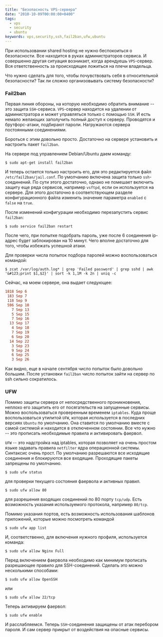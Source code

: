 ```yaml
---
title: "Безопасность VPS-сервера"
date: "2010-10-09T00:00:00+0400"
tags:
  - vps
  - security
  - ubuntu
keywords: vps,security,ssh,fail2ban,ufw,ubuntu
---
```

При использовании shared hosting не нужно беспокоиться о безопасности. Все находится в руках администраторов сервиса.  И совершенно другая ситуация возникает, когда арендуешь <code>VPS</code>-сервер. Вся ответственность за происходящее ложиться на плечи владельца.

Что нужно сделать для того, чтобы почувствовать себя в относительной безопасности? Так ли сложно организовывать систему безопасности?

<h3>Fail2ban</h3>
Первая линия обороны, на которую необходимо обратить внимание -- это защита <code>SSH</code>-сервиса. <code>VPS</code>-сервер находится на удалении от администратора и может управляться только с помощью <code>SSH</code>. И есть немало желающих заполучить полный доступ к серверу. Проводятся и брутфорс-атаки, подбирают пароли. Нагружаются сервера постоянными соединениями.

Бороться с этим довольно просто. Достаточно на сервере установить и настроить пакет <code>fail2ban</code>.

На сервере под управлением Debian/Ubuntu даем команду:

```shell
$ sudo apt-get install fail2ban
```

И теперь остается только настроить его, для это редактируется файл <code>/etc/fail2ban/jail.conf</code>. По умолчанию включена защита только <code>ssh</code>-соединений. По сути этого достаточно, однако не помешает включить защиту еще ряда сервисов, например <code>vsftpd</code>, если он используется на сервере. Для этого достаточно в соответствующем разделе конфигурационного файла изменить значение параметра <code>enabled</code> с <code>false</code> на <code>true</code>.

После изменений конфигурации необходимо перезапустить сервис <code>fail2ban</code>:

```shell
$ sudo service fail2ban restart
```

После чего, при попытке подобрать пароль, уже после 6 соединения ip-адрес будет заблокирован на 10 минут. Чего вполне достаточно для того, чтобы избежать успешной атаки.

Для проверки числа попыток подбора паролей можно воспользоваться командой:

```shell
$ zcat /var/log/auth.log* | grep 'Failed password' | grep sshd | awk '&#123;print $1,$2}' | sort -k 1,1M -k 2n | uniq -c
```

Сейчас, на моем сервере, она выдает следующее:

```conf
1818 Sep 6
 183 Sep 7
 118 Sep 9
 596 Sep 10
   7 Sep 13
   5 Sep 15
   7 Sep 16
  13 Sep 17
   4 Sep 18
   7 Sep 19
   6 Sep 20
  14 Sep 22
   3 Sep 23
   9 Sep 24
   6 Sep 25
   3 Sep 26
```

Как видно, еще в начале сентября число попыток было довольно большим. После установки <code>fail2ban</code> число попыток зайти на сервер по ssh сильно сократилось.

<h3>UFW</h3>
Помимо защиты сервера от непосредственного проникновения, неплохо его защитить его от посягательств на запущенные
сервисы. Можно воспользоваться проверенным временем <code>iptables</code>. Куда проще воспользоваться утилитой <code>UFW</code>, которая используется в последних версиях <code>Ubuntu</code> по умолчанию. Она ставится по умолчанию вместе с самой системой и находится в отключенном состоянии. Все что нужно -- это прописать необходимые правила и активировать фаервол.

<code>UFW</code> -- это надстройка над iptables, которая позволяет на очень простом языке задавать правила <code>netfilter</code> ядра операционной системы. Синтаксис очень прост. По умолчанию разрешаются все исходящие соединения и блокируются все входящие. Проходящие пакеты запрещены по умолчанию.

```shell
$ sudo ufw status
```

для проверки текущего состояния фаервола и активных правил.

```shell
$ sudo ufw allow 80
```

для разрешения входящих соединений по 80 порту <code>tcp/udp</code>. Есть возможность указания используемого протокола, например <code>80/tcp</code>.

Помимо указания портов, есть возможность использования шаблонов приложений, которые можно посмотреть командой

```shell
$ sudo ufw app list
```

И, соответственно, для включения нужного профиля, используется команда:

```shell
$ sudo ufw allow Nginx Full
```

Перед включением фаервола необходимо как минимум прописать разрешающее правило для SSH-соединений. Сделать это можно несколькими способами:

```shell
$ sudo ufw allow OpenSSH
```

или

```shell
$ sudo ufw allow 22/tcp
```

Теперь активируем фаервол:

```shell
$ sudo ufw enable
```

И расслабляемся. Теперь <code>SSH</code>-соединения защищены от атак перебором пароля. И сам сервер прикрыт от воздействия на опасные сервисы.
